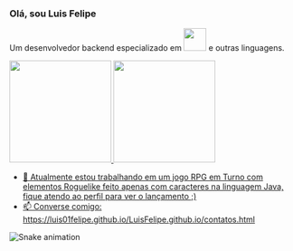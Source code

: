 ### Olá, sou Luis Felipe
Um desenvolvedor backend especializado em <img src="https://cdn.jsdelivr.net/gh/devicons/devicon/icons/java/java-original.svg" width=40px/>
 e outras linguagens.

<div>
<a href="https://github.com/Luis01Felipe">
<img loading="lazy" height="180em" src="https://github-readme-stats.vercel.app/api/top-langs/?username=Luis01Felipe&layout=compact&langs_count=7&theme=dracula"/>
<img loading="lazy" height="180em" src="https://github-readme-stats.vercel.app/api?username=Luis01Felipe&show_icons=true&theme=dracula&include_all_commits=true&count_private=true"/>
</div>

- 🔭 Atualmente estou trabalhando em um jogo RPG em Turno com elementos Roguelike feito apenas com caracteres na linguagem Java, fique atendo ao perfil para ver o lançamento ;)
- 📫 Converse comigo: https://luis01felipe.github.io/LuisFelipe.github.io/contatos.html

![Snake animation](https://github.com/Luis01Felipe/Luis01Felipe/blob/output/github-contribution-grid-snake.svg)


